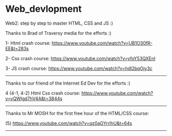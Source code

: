 # Web_devlopment
Web2: step by step to master HTML, CSS and JS :)

Thanks to Brad of Traversy media for the efforts :)

1- Html crash course: https://www.youtube.com/watch?v=UB1O30fR-EE&t=283s

2- Css crash course: https://www.youtube.com/watch?v=yfoY53QXEnI

3- JS crash course: https://www.youtube.com/watch?v=hdI2bqOjy3c

---------------------------------------------------------------------------------

Thanks to our friend of the Internet Ed Dev for the efforts :)

4 (4-1, 4-2) Html Css crash course: https://www.youtube.com/watch?v=vQWlgd7hV4A&t=3844s

----------------------------------------------------------------------------------
Thanks to Mr MOSH for the first free hour of the HTML/CSS course:

(5)  https://www.youtube.com/watch?v=qz0aGYrrlhU&t=64s

----------------------------------------------------------------------------------

